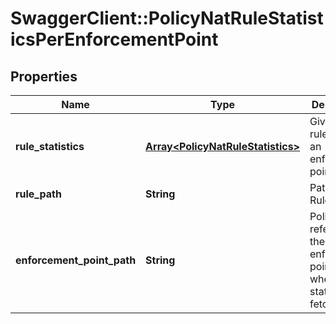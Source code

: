 # SwaggerClient::PolicyNatRuleStatisticsPerEnforcementPoint

## Properties
Name | Type | Description | Notes
------------ | ------------- | ------------- | -------------
**rule_statistics** | [**Array&lt;PolicyNatRuleStatistics&gt;**](PolicyNatRuleStatistics.md) | Gives NAT rule stats on an enforcement point.  | [optional] 
**rule_path** | **String** | Path of NAT Rule.  | [optional] 
**enforcement_point_path** | **String** | Policy Path referencing the enforcement point from where the statistics are fetched.  | [optional] 



